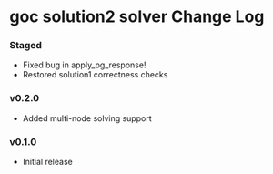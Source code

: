 goc solution2 solver Change Log
===============================

### Staged
- Fixed bug in apply_pg_response!
- Restored solution1 correctness checks

### v0.2.0
- Added multi-node solving support

### v0.1.0
- Initial release


